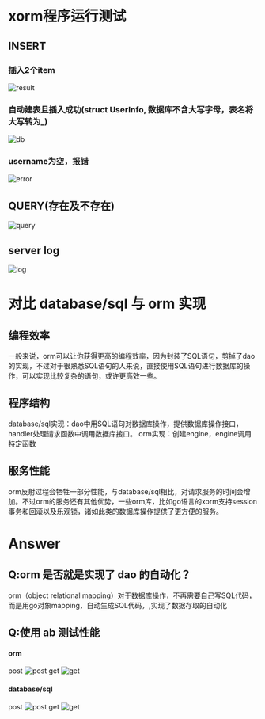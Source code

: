 # xorm程序运行测试
## INSERT
### 插入2个item
![result](http://ww2.sinaimg.cn/large/0060lm7Tly1flzyud9n44j31bo0budir.jpg)
### 自动建表且插入成功(struct UserInfo, 数据库不含大写字母，表名将大写转为_)
![db](http://ww3.sinaimg.cn/large/0060lm7Tly1flzyuaczfdj30m80csta9.jpg)
### username为空，报错
![error](http://ww3.sinaimg.cn/large/0060lm7Tly1flzyuihw01j31a00343z6.jpg)
## QUERY(存在及不存在)
![query](http://ww2.sinaimg.cn/large/0060lm7Tly1flzyuljl67j311u0aywgl.jpg)
## server log
![log](http://ww2.sinaimg.cn/large/0060lm7Tly1flzyuobp3xj314c06ewhg.jpg)
# 对比 database/sql 与 orm 实现
## 编程效率
一般来说，orm可以让你获得更高的编程效率，因为封装了SQL语句，剪掉了dao的实现，不过对于很熟悉SQL语句的人来说，直接使用SQL语句进行数据库的操作，可以实现比较复杂的语句，或许更高效一些。
## 程序结构
database/sql实现：dao中用SQL语句对数据库操作，提供数据库操作接口，handler处理请求函数中调用数据库接口。
orm实现：创建engine，engine调用特定函数
## 服务性能
orm反射过程会牺牲一部分性能，与database/sql相比，对请求服务的时间会增加。不过orm的服务还有其他优势，一些orm库，比如go语言的xorm支持session事务和回滚以及乐观锁，诸如此类的数据库操作提供了更方便的服务。
# Answer
## Q:orm 是否就是实现了 dao 的自动化？
orm（object relational mapping）对于数据库操作，不再需要自己写SQL代码，而是用go对象mapping，自动生成SQL代码，,实现了数据存取的自动化

## Q:使用 ab 测试性能
#### orm
post
![post](http://ww1.sinaimg.cn/large/0060lm7Tly1fm000ptmu8j31ke198wpj.jpg)
get
![get](http://ww3.sinaimg.cn/large/0060lm7Tly1fm00pfz6ocj313q162gux.jpg)
#### database/sql
post
![post](http://ww2.sinaimg.cn/large/0060lm7Tly1fm000ae0uqj31kw17jtjx.jpg)
get
![get](http://ww3.sinaimg.cn/large/0060lm7Tly1fm000hij19j316m17kqcx.jpg)
